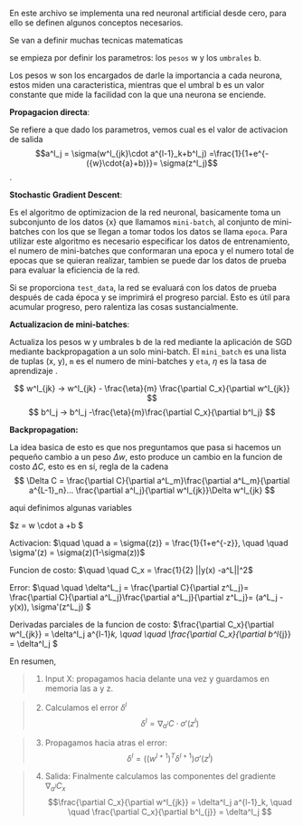 
En este archivo se implementa una red neuronal artificial desde cero, para ello se definen algunos conceptos necesarios. 

Se van a definir muchas tecnicas matematicas 


se empieza por definir los parametros: los `pesos` w y los `umbrales` b. 

Los pesos w son los encargados de darle la importancia a cada neurona, estos miden una caracteristica, mientras que el umbral b es un valor constante que mide la facilidad con la que una neurona se enciende.

**Propagacion directa**: 

Se refiere a que dado los parametros, vemos cual es el valor de activacion de salida  $$a^l_j = \sigma(w^l_{jk}\cdot a^{l-1}_k+b^l_j)  =\frac{1}{1+e^{-({w}\cdot{a}+b)}}= \sigma(z^l_j)$$.

**Stochastic Gradient Descent**: 

Es el algoritmo de optimizacion de la red neuronal, basicamente toma un subconjunto de los datos {x} que llamamos `mini-batch`, al conjunto de mini-batches con los que se llegan a tomar todos los datos se llama `epoca`.
Para utilizar este algoritmo es necesario especificar los datos de entrenamiento, el numero de mini-batches que conformaran una epoca y el numero total de epocas que se quieran realizar, tambien se puede dar los datos de prueba para evaluar la eficiencia de la red.

Si se proporciona ``test_data``, la red se evaluará con los datos de prueba después de cada época y se imprimirá el progreso parcial. Esto es útil para acumular progreso, pero ralentiza las cosas sustancialmente.

**Actualizacion de mini-batches**: 

Actualiza los pesos w y umbrales b de la red mediante la aplicación de SGD mediante backpropagation a un solo mini-batch. El `mini_batch` es una lista de tuplas (x, y), `m` es el numero de mini-batches y `eta`, $\eta$ es la tasa de aprendizaje .

$$ w^l_{jk} → w^l_{jk} - \frac{\eta}{m} \frac{\partial C_x}{\partial w^l_{jk}} $$
$$ b^l_j → b^l_j -\frac{\eta}{m}\frac{\partial C_x}{\partial b^l_j} $$


**Backpropagation:**

La idea basica de esto es que nos preguntamos que pasa si hacemos un pequeño cambio a un peso $\Delta w$, esto produce un cambio en la funcion de costo $\Delta C$, esto es en sí, regla de la cadena
$$ \Delta C = \frac{\partial C}{\partial a^L_m}\frac{\partial a^L_m}{\partial a^{L-1}_n}... \frac{\partial a^l_j}{\partial w^l_{jk}}\Delta w^l_{jk} $$

aqui definimos algunas variables 

$z = w \cdot a +b $ 

Activacion:  $\quad \quad a = \sigma{(z)} = \frac{1}{1+e^{-z}}, \quad \quad \sigma'(z) = \sigma(z)(1-\sigma(z))$

Funcion de costo: $\quad \quad C_x = \frac{1}{2} ||y(x) -a^L||^2$

Error: $\quad \quad \delta^L_j = \frac{\partial C}{\partial z^L_j}= \frac{\partial C}{\partial a^L_j}\frac{\partial a^L_j}{\partial z^L_j}= (a^L_j -y(x))\, \sigma'(z^L_j) $

Derivadas parciales de la funcion de costo:
$\frac{\partial C_x}{\partial w^l_{jk}} = \delta^l_j a^{l-1}_k,  \quad \quad \frac{\partial C_x}{\partial b^l_{j}} = \delta^l_j $

En resumen, 


> 1. Input X: propagamos hacia delante una vez y guardamos en memoria las a y z.


> 2. Calculamos el error $\delta^l$ 
$$ \delta^l = \nabla_{a^l}C\cdot\sigma'(z^l) $$



> 3. Propagamos hacia atras el error: 
$$ \delta^l = ((w^{l+1} )^T\delta^{l+1}) \sigma'(z^l)$$



> 4. Salida: Finalmente calculamos las componentes del gradiente $∇_{a^l}C_x$
$$\frac{\partial C_x}{\partial w^l_{jk}} = \delta^l_j a^{l-1}_k,  \quad \quad \frac{\partial C_x}{\partial b^l_{j}} = \delta^l_j $$











